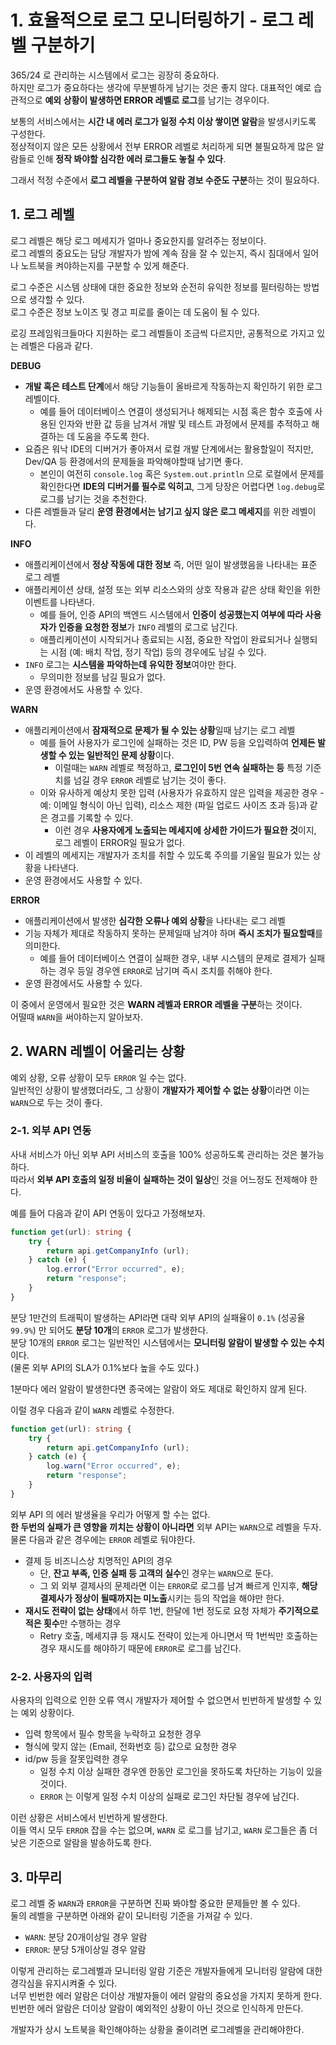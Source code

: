 # 1. 효율적으로 로그 모니터링하기 - 로그 레벨 구분하기

365/24 로 관리하는 시스템에서 로그는 굉장히 중요하다.  
하지만 로그가 중요하다는 생각에 무분별하게 남기는 것은 좋지 않다.
대표적인 예로 습관적으로 **예외 상황이 발생하면 ERROR 레벨로 로그**를 남기는 경우이다.  
  
보통의 서비스에서는 **시간 내 에러 로그가 일정 수치 이상 쌓이면 알람**을 발생시키도록 구성한다.  
정상적이지 않은 모든 상황에서 전부 ERROR 레벨로 처리하게 되면 불필요하게 많은 알람들로 인해 **정작 봐야할 심각한 에러 로그들도 놓칠 수 있다**.  
  
그래서 적정 수준에서 **로그 레벨을 구분하여 알람 경보 수준도 구분**하는 것이 필요하다.

## 1. 로그 레벨

로그 레벨은 해당 로그 메세지가 얼마나 중요한지를 알려주는 정보이다.  
로그 레벨의 중요도는 담당 개발자가 밤에 계속 잠을 잘 수 있는지, 즉시 침대에서 일어나 노트북을 켜야하는지를 구분할 수 있게 해준다.
  
로그 수준은 시스템 상태에 대한 중요한 정보와 순전히 유익한 정보를 필터링하는 방법으로 생각할 수 있다.  
로그 수준은 정보 노이즈 및 경고 피로를 줄이는 데 도움이 될 수 있다.

로깅 프레임워크들마다 지원하는 로그 레벨들이 조금씩 다르지만, 공통적으로 가지고 있는 레벨은 다음과 같다.

**DEBUG**

- **개발 혹은 테스트 단계**에서 해당 기능들이 올바르게 작동하는지 확인하기 위한 로그 레벨이다.  
  - 예를 들어 데이터베이스 연결이 생성되거나 해제되는 시점 혹은 함수 호출에 사용된 인자와 반환 값 등을 남겨서 개발 및 테스트 과정에서 문제를 추적하고 해결하는 데 도움을 주도록 한다.
- 요즘은 워낙 IDE의 디버거가 좋아져서 로컬 개발 단계에서는 활용할일이 적지만, Dev/QA 등 환경에서의 문제들을 파악해야할때 남기면 좋다.
  - 본인이 여전히 `console.log` 혹은 `System.out.println` 으로 로컬에서 문제를 확인한다면 **IDE의 디버거를 필수로 익히고**, 그게 당장은 어렵다면 `log.debug`로 로그를 남기는 것을 추천한다.
- 다른 레벨들과 달리 **운영 환경에서는 남기고 싶지 않은 로그 메세지**를 위한 레벨이다.

**INFO** 

- 애플리케이션에서 **정상 작동에 대한 정보** 즉, 어떤 일이 발생했음을 나타내는 표준 로그 레벨
- 애플리케이션 상태, 설정 또는 외부 리소스와의 상호 작용과 같은 상태 확인을 위한 이벤트를 나타낸다.   
  - 예를 들어, 인증 API의 백엔드 시스템에서 **인증이 성공했는지 여부에 따라 사용자가 인증을 요청한 정보**가 `INFO` 레벨의 로그로 남긴다.
  - 애플리케이션이 시작되거나 종료되는 시점, 중요한 작업이 완료되거나 실행되는 시점 (예: 배치 작업, 정기 작업) 등의 경우에도 남길 수 있다.
- `INFO` 로그는 **시스템을 파악하는데 유익한 정보**여야만 한다.
  - 무의미한 정보를 남길 필요가 없다.
- 운영 환경에서도 사용할 수 있다.

**WARN** 

- 애플리케이션에서 **잠재적으로 문제가 될 수 있는 상황**일때 남기는 로그 레벨
  - 예를 들어 사용자가 로그인에 실패하는 것은 ID, PW 등을 오입력하여 **언제든 발생할 수 있는 일반적인 문제 상황**이다.
    - 이럴때는 `WARN` 레벨로 책정하고, **로그인이 5번 연속 실패하는 등** 특정 기준치를 넘길 경우 `ERROR` 레벨로 남기는 것이 좋다.
  - 이와 유사하게 예상치 못한 입력 (사용자가 유효하지 않은 입력을 제공한 경우 - 예: 이메일 형식이 아닌 입력), 리소스 제한 (파일 업로드 사이즈 초과 등)과 같은 경고를 기록할 수 있다.
    - 이런 경우 **사용자에게 노출되는 메세지에 상세한 가이드가 필요한 것**이지, 로그 레벨이 ERROR일 필요가 없다.
- 이 레벨의 메세지는 개발자가 조치를 취할 수 있도록 주의를 기울일 필요가 있는 상황을 나타낸다.
- 운영 환경에서도 사용할 수 있다.

**ERROR** 

- 애플리케이션에서 발생한 **심각한 오류나 예외 상황**을 나타내는 로그 레벨
- 기능 자체가 제대로 작동하지 못하는 문제일때 남겨야 하며 **즉시 조치가 필요할때**를 의미한다.
  - 예를 들어 데이터베이스 연결이 실패한 경우, 내부 시스템의 문제로 결제가 실패하는 경우 등일 경우엔 `ERROR`로 남기며 즉시 조치를 취해야 한다. 
- 운영 환경에서도 사용할 수 있다.

이 중에서 운영에서 필요한 것은 **WARN 레벨과 ERROR 레벨을 구분**하는 것이다.  
어떨때 `WARN`을 써야하는지 알아보자.
## 2. WARN 레벨이 어울리는 상황

예외 상황, 오류 상황이 모두 `ERROR` 일 수는 없다.  
일반적인 상황이 발생했더라도, 그 상황이 **개발자가 제어할 수 없는 상황**이라면 이는 `WARN`으로 두는 것이 좋다.  

### 2-1. 외부 API 연동

사내 서비스가 아닌 외부 API 서비스의 호출을 100% 성공하도록 관리하는 것은 불가능하다.  
따라서 **외부 API 호출의 일정 비율이 실패하는 것이 일상**인 것을 어느정도 전제해야 한다.  

예를 들어 다음과 같이 API 연동이 있다고 가정해보자.

```ts
function get(url): string {
    try {
        return api.getCompanyInfo (url);
    } catch (e) {
        log.error("Error occurred", e);
        return "response";
    }
}
```

분당 1만건의 트래픽이 발생하는 API라면 대략 외부 API의 실패율이 `0.1%` (성공율 `99.9%`) 만 되어도 **분당 10개**의 `ERROR` 로그가 발생한다.  
분당 10개의 `ERROR` 로그는 일반적인 시스템에서는 **모니터링 알람이 발생할 수 있는 수치**이다.  
(물론 외부 API의 SLA가 0.1%보다 높을 수도 있다.)  
  
1분마다 에러 알람이 발생한다면 종국에는 알람이 와도 제대로 확인하지 않게 된다.  
  
이럴 경우 다음과 같이 `WARN` 레벨로 수정한다.

```ts
function get(url): string {
    try {
        return api.getCompanyInfo (url);
    } catch (e) {
        log.warn("Error occurred", e);
        return "response";
    }
}
```

외부 API 의 에러 발생율을 우리가 어떻게 할 수는 없다.  
**한 두번의 실패가 큰 영향을 끼치는 상황이 아니라면** 외부 API는 `WARN`으로 레벨을 두자.  
물론 다음과 같은 경우에는 `ERROR` 레벨로 둬야한다.

- 결제 등 비즈니스상 치명적인 API의 경우
  - 단, **잔고 부족, 인증 실패 등 고객의 실수**인 경우는 `WARN`으로 둔다.
  - 그 외 외부 결제사의 문제라면 이는 `ERROR`로 로그를 남겨 빠르게 인지후, **해당 결제사가 정상이 될때까지는 미노출**시키는 등의 작업을 해야만 한다.
- **재시도 전략이 없는 상태**에서 하루 1번, 한달에 1번 정도로 요청 자체가 **주기적으로 적은 횟수**만 수행하는 경우
  - Retry 호출, 메세지큐 등 재시도 전략이 있는게 아니면서 딱 1번씩만 호출하는 경우 재시도를 해야하기 때문에 `ERROR`로 로그를 남긴다.  


### 2-2. 사용자의 입력

사용자의 입력으로 인한 오류 역시 개발자가 제어할 수 없으면서 빈번하게 발생할 수 있는 예외 상황이다.  

- 입력 항목에서 필수 항목을 누락하고 요청한 경우
- 형식에 맞지 않는 (Email, 전화번호 등) 값으로 요청한 경우
- id/pw 등을 잘못입력한 경우
  - 일정 수치 이상 실패한 경우엔 한동안 로그인을 못하도록 차단하는 기능이 있을것이다.
  - `ERROR` 는 이렇게 일정 수치 이상의 실패로 로그인 차단될 경우에 남긴다.

이런 상황은 서비스에서 빈번하게 발생한다.  
이들 역시 모두 `ERROR` 잡을 수는 없으며, `WARN` 로 로그를 남기고, `WARN` 로그들은 좀 더 낮은 기준으로 알람을 발송하도록 한다.
## 3. 마무리

로그 레벨 중 `WARN`과 `ERROR`을 구분하면 진짜 봐야할 중요한 문제들만 볼 수 있다.  
둘의 레벨을 구분하면 아래와 같이 모니터링 기준을 가져갈 수 있다.

- `WARN`: 분당 20개이상일 경우 알람
- `ERROR`: 분당 5개이상일 경우 알람

이렇게 관리하는 로그레벨과 모니터링 알람 기준은 개발자들에게 모니터링 알람에 대한 경각심을 유지시켜줄 수 있다.  
너무 빈번한 에러 알람은 더이상 개발자들이 에러 알람의 중요성을 가지지 못하게 한다.  
빈번한 에러 알람은 더이상 알람이 예외적인 상황이 아닌 것으로 인식하게 만든다.  
  
개발자가 상시 노트북을 확인해야하는 상황을 줄이려면 로그레벨을 관리해야한다.

